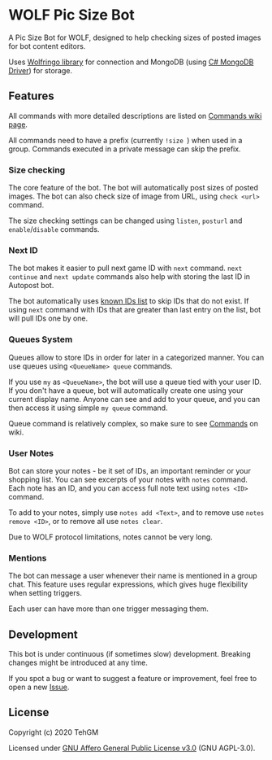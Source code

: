 # WOLF Pic Size Bot
A Pic Size Bot for WOLF, designed to help checking sizes of posted images for bot content editors.

Uses [Wolfringo library](https://github.com/TehGM/Wolfringo) for connection and MongoDB (using [C# MongoDB Driver](https://docs.mongodb.com/drivers/csharp)) for storage.

## Features
All commands with more detailed descriptions are listed on [Commands wiki page](https://github.com/TehGM/WolfBot-Size/wiki/Commands).

All commands need to have a prefix (currently `!size `) when used in a group. Commands executed in a private message can skip the prefix.

### Size checking
The core feature of the bot. The bot will automatically post sizes of posted images. The bot can also check size of image from URL, using `check <url>` command.

The size checking settings can be changed using `listen`, `posturl` and `enable`/`disable` commands.

### Next ID
The bot makes it easier to pull next game ID with `next` command. `next continue` and `next update` commands also help with storing the last ID in Autopost bot.

The bot automatically uses [known IDs list](PicSizeCheckBot/guesswhat-ids.json) to skip IDs that do not exist. If using `next` command with IDs that are greater than last entry on the list, bot will pull IDs one by one.

### Queues System
Queues allow to store IDs in order for later in a categorized manner. You can use queues using `<QueueName> queue` commands.

If you use `my` as `<QueueName>`, the bot will use a queue tied with your user ID. If you don't have a queue, bot will automatically create one using your current display name. Anyone can see and add to your queue, and you can then access it using simple `my queue` command.

Queue command is relatively complex, so make sure to see [Commands](https://github.com/TehGM/WolfBot-Size/wiki/Commands#queues-system) on wiki.

### User Notes
Bot can store your notes - be it set of IDs, an important reminder or your shopping list. You can see excerpts of your notes with `notes` command. Each note has an ID, and you can access full note text using `notes <ID>` command.

To add to your notes, simply use `notes add <Text>`, and to remove use `notes remove <ID>`, or to remove all use `notes clear`.

Due to WOLF protocol limitations, notes cannot be very long.

### Mentions
The bot can message a user whenever their name is mentioned in a group chat. This feature uses regular expressions, which gives huge flexibility when setting triggers.

Each user can have more than one trigger messaging them.

## Development
This bot is under continuous (if sometimes slow) development. Breaking changes might be introduced at any time.

If you spot a bug or want to suggest a feature or improvement, feel free to open a new [Issue](https://github.com/TehGM/WolfBot-Size/issues).

## License
Copyright (c) 2020 TehGM

Licensed under [GNU Affero General Public License v3.0](LICENSE) (GNU AGPL-3.0).
